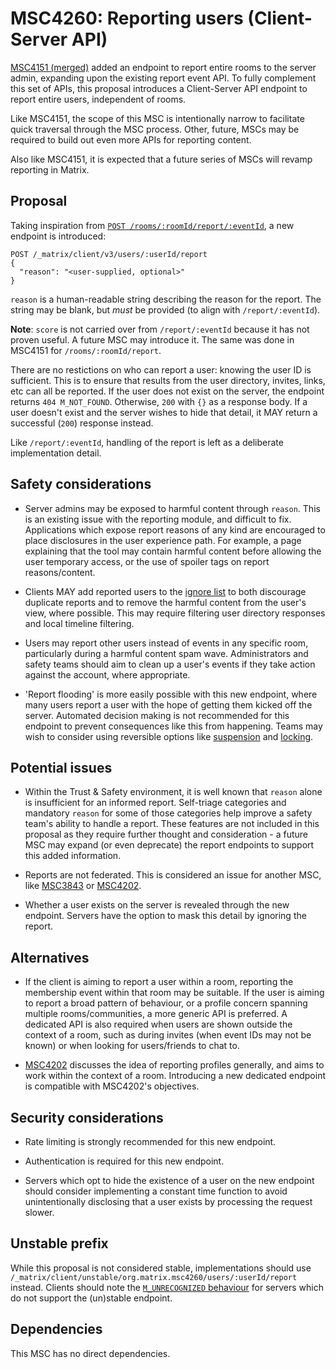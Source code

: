 # MSC4260: Reporting users (Client-Server API)

[MSC4151 (merged)](https://github.com/matrix-org/matrix-spec-proposals/blob/main/proposals/4151-report-room.md)
added an endpoint to report entire rooms to the server admin, expanding upon the existing report event
API. To fully complement this set of APIs, this proposal introduces a Client-Server API endpoint to
report entire users, independent of rooms.

Like MSC4151, the scope of this MSC is intentionally narrow to facilitate quick traversal through the
MSC process. Other, future, MSCs may be required to build out even more APIs for reporting content.

Also like MSC4151, it is expected that a future series of MSCs will revamp reporting in Matrix.

## Proposal

Taking inspiration from [`POST /rooms/:roomId/report/:eventId`](https://spec.matrix.org/v1.10/client-server-api/#post_matrixclientv3roomsroomidreporteventid),
a new endpoint is introduced:

```
POST /_matrix/client/v3/users/:userId/report
{
  "reason": "<user-supplied, optional>"
}
```

`reason` is a human-readable string describing the reason for the report. The string may be blank,
but *must* be provided (to align with `/report/:eventId`).

**Note**: `score` is not carried over from `/report/:eventId` because it has not proven useful. A
future MSC may introduce it. The same was done in MSC4151 for `/rooms/:roomId/report`.

There are no restictions on who can report a user: knowing the user ID is sufficient. This is to
ensure that results from the user directory, invites, links, etc can all be reported. If the user
does not exist on the server, the endpoint returns `404 M_NOT_FOUND`. Otherwise, `200` with `{}` as
a response body. If a user doesn't exist and the server wishes to hide that detail, it MAY return a
successful (`200`) response instead.

Like `/report/:eventId`, handling of the report is left as a deliberate implementation detail.

## Safety considerations

* Server admins may be exposed to harmful content through `reason`. This is an existing issue with
  the reporting module, and difficult to fix. Applications which expose report reasons of any kind
  are encouraged to place disclosures in the user experience path. For example, a page explaining
  that the tool may contain harmful content before allowing the user temporary access, or the use of
  spoiler tags on report reasons/content.

* Clients MAY add reported users to the [ignore list](https://spec.matrix.org/v1.13/client-server-api/#ignoring-users)
  to both discourage duplicate reports and to remove the harmful content from the user's view, where
  possible. This may require filtering user directory responses and local timeline filtering.

* Users may report other users instead of events in any specific room, particularly during a harmful
  content spam wave. Administrators and safety teams should aim to clean up a user's events if they
  take action against the account, where appropriate.

* 'Report flooding' is more easily possible with this new endpoint, where many users report a user
  with the hope of getting them kicked off the server. Automated decision making is not recommended
  for this endpoint to prevent consequences like this from happening. Teams may wish to consider using
  reversible options like [suspension](https://spec.matrix.org/v1.13/client-server-api/#account-suspension)
  and [locking](https://spec.matrix.org/v1.13/client-server-api/#account-locking).

## Potential issues

* Within the Trust & Safety environment, it is well known that `reason` alone is insufficient for an
  informed report. Self-triage categories and mandatory `reason` for some of those categories help
  improve a safety team's ability to handle a report. These features are not included in this proposal
  as they require further thought and consideration - a future MSC may expand (or even deprecate) the
  report endpoints to support this added information.

* Reports are not federated. This is considered an issue for another MSC, like [MSC3843](https://github.com/matrix-org/matrix-spec-proposals/pull/3843) or [MSC4202](https://github.com/matrix-org/matrix-spec-proposals/pull/4202).

* Whether a user exists on the server is revealed through the new endpoint. Servers have the option
  to mask this detail by ignoring the report.

## Alternatives

* If the client is aiming to report a user within a room, reporting the membership event within that
  room may be suitable. If the user is aiming to report a broad pattern of behaviour, or a profile
  concern spanning multiple rooms/communities, a more generic API is preferred. A dedicated API is
  also required when users are shown outside the context of a room, such as during invites (when event
  IDs may not be known) or when looking for users/friends to chat to.

* [MSC4202](https://github.com/matrix-org/matrix-spec-proposals/pull/4202) discusses the idea of
  reporting profiles generally, and aims to work within the context of a room. Introducing a new
  dedicated endpoint is compatible with MSC4202's objectives.

## Security considerations

* Rate limiting is strongly recommended for this new endpoint.

* Authentication is required for this new endpoint.

* Servers which opt to hide the existence of a user on the new endpoint should consider implementing
  a constant time function to avoid unintentionally disclosing that a user exists by processing the
  request slower.

## Unstable prefix

While this proposal is not considered stable, implementations should use `/_matrix/client/unstable/org.matrix.msc4260/users/:userId/report`
instead. Clients should note the [`M_UNRECOGNIZED` behaviour](https://spec.matrix.org/v1.13/client-server-api/#common-error-codes)
for servers which do not support the (un)stable endpoint.

## Dependencies

This MSC has no direct dependencies.
